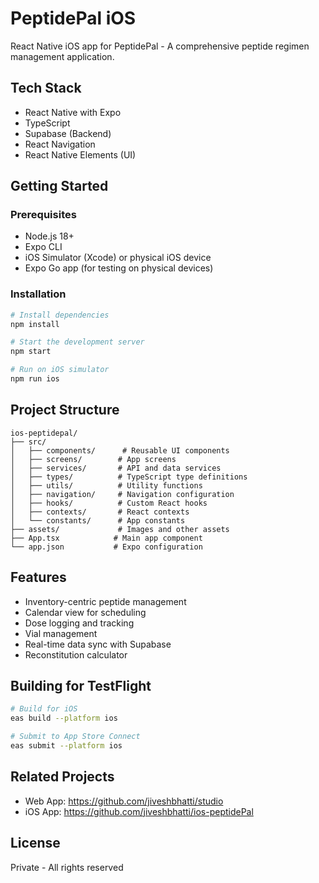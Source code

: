 # PeptidePal iOS

React Native iOS app for PeptidePal - A comprehensive peptide regimen management application.

## Tech Stack

- React Native with Expo
- TypeScript
- Supabase (Backend)
- React Navigation
- React Native Elements (UI)

## Getting Started

### Prerequisites

- Node.js 18+
- Expo CLI
- iOS Simulator (Xcode) or physical iOS device
- Expo Go app (for testing on physical devices)

### Installation

```bash
# Install dependencies
npm install

# Start the development server
npm start

# Run on iOS simulator
npm run ios
```

## Project Structure

```
ios-peptidepal/
├── src/
│   ├── components/      # Reusable UI components
│   ├── screens/        # App screens
│   ├── services/       # API and data services
│   ├── types/          # TypeScript type definitions
│   ├── utils/          # Utility functions
│   ├── navigation/     # Navigation configuration
│   ├── hooks/          # Custom React hooks
│   ├── contexts/       # React contexts
│   └── constants/      # App constants
├── assets/             # Images and other assets
├── App.tsx            # Main app component
└── app.json           # Expo configuration
```

## Features

- Inventory-centric peptide management
- Calendar view for scheduling
- Dose logging and tracking
- Vial management
- Real-time data sync with Supabase
- Reconstitution calculator

## Building for TestFlight

```bash
# Build for iOS
eas build --platform ios

# Submit to App Store Connect
eas submit --platform ios
```

## Related Projects

- Web App: https://github.com/jiveshbhatti/studio
- iOS App: https://github.com/jiveshbhatti/ios-peptidePal

## License

Private - All rights reserved